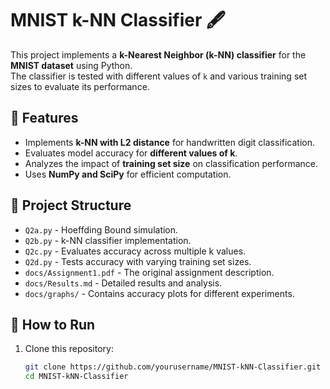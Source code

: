 # MNIST k-NN Classifier 🖋️  

This project implements a **k-Nearest Neighbor (k-NN) classifier** for the **MNIST dataset** using Python.  
The classifier is tested with different values of `k` and various training set sizes to evaluate its performance.

## 📌 Features  
- Implements **k-NN with L2 distance** for handwritten digit classification.  
- Evaluates model accuracy for **different values of k**.  
- Analyzes the impact of **training set size** on classification performance.  
- Uses **NumPy and SciPy** for efficient computation.  

## 📂 Project Structure  
- `Q2a.py` - Hoeffding Bound simulation.  
- `Q2b.py` - k-NN classifier implementation.  
- `Q2c.py` - Evaluates accuracy across multiple k values.  
- `Q2d.py` - Tests accuracy with varying training set sizes.  
- `docs/Assignment1.pdf` - The original assignment description.  
- `docs/Results.md` - Detailed results and analysis.  
- `docs/graphs/` - Contains accuracy plots for different experiments.  

## 🚀 How to Run  
1. Clone this repository:  
   ```bash
   git clone https://github.com/yourusername/MNIST-kNN-Classifier.git
   cd MNIST-kNN-Classifier
